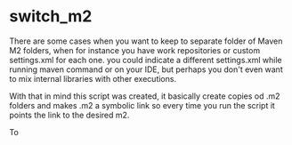 # switch_m2
There are some cases when you want to keep to separate folder of Maven M2 folders, when for instance you have work repositories or custom settings.xml for each one. you could indicate a different settings.xml while running maven command or on your IDE, but perhaps you don't even want to mix internal libraries with other executions. 

With that in mind this script was created, it basically create copies od .m2 folders and makes .m2 a symbolic link so every time you run the script it points the link to the desired m2. 

To